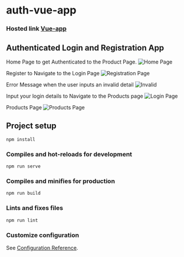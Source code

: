 # auth-vue-app
### Hosted link [Vue-app](https://auth-vue-app.vercel.app/)

## Authenticated Login and Registration App
Home Page to get Authenticated to the Product Page.
![Home Page](../auth-vue-app/src/assets/Screenshot%20(34).png)

Register to Navigate to the Login Page
![Registration Page](../auth-vue-app/src/assets/Screenshot%20(33).png)

Error Message when the user inputs an invalid detail
![Invalid](../auth-vue-app/src/assets/Screenshot%20(38).png)

Input your login details to Navigate to the Products page
![Login Page](../auth-vue-app/src/assets/Screenshot%20(36).png)

Products Page
![Products Page](../auth-vue-app/src/assets/Screenshot%20(34).png)

## Project setup
```
npm install
```

### Compiles and hot-reloads for development
```
npm run serve
```

### Compiles and minifies for production
```
npm run build
```

### Lints and fixes files
```
npm run lint
```

### Customize configuration
See [Configuration Reference](https://cli.vuejs.org/config/).
